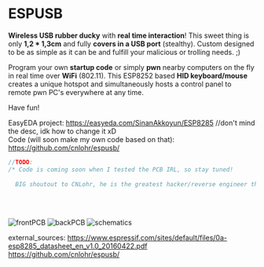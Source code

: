 # ESPUSB
<b>Wireless USB rubber ducky</b> with <b>real time interaction</b>!
This sweet thing is only <b>1,2 * 1,3cm</b> and fully <b>covers in a USB port</b> (stealthy).
Custom designed to be as simple as it can be and fulfill your malicious or trolling needs. ;)

Program your own <b>startup code</b> or simply <b>pwn</b> nearby computers on the fly in real time over <b>WiFi</b> (802.11). This ESP8252 based <b>HID keyboard/mouse</b> creates a unique hotspot and simultaneously hosts a control panel to remote pwn PC's everywhere at any time.

Have fun!

EasyEDA project: https://easyeda.com/SinanAkkoyun/ESP8285 //don't mind the desc, idk how to change it xD<br>
Code (will soon make my own code based on that): https://github.com/cnlohr/espusb/

```js
//TODO:
/* Code is coming soon when I tested the PCB IRL, so stay tuned!
  
  BIG shoutout to CNLohr, he is the greatest hacker/reverse engineer that I know from YouTube, he hardcoded the whole USB HID stack himself, the ESP does not natively support USB protocols! */
```
<br><br>

![frontPCB](https://github.com/SinanAkkoyun/ESPUSB/raw/master/PCB_front2.png)
![backPCB](https://github.com/SinanAkkoyun/ESPUSB/raw/master/PCB_back.png)
![schematics](https://github.com/SinanAkkoyun/ESPUSB/raw/master/schematics.png)

external_sources:
  https://www.espressif.com/sites/default/files/0a-esp8285_datasheet_en_v1.0_20160422.pdf
  https://github.com/cnlohr/espusb/
